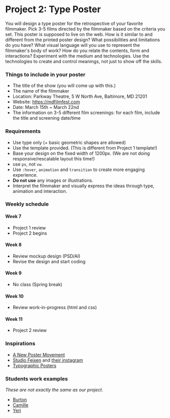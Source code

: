 # Project 2: Type Poster
You will design a type poster for the retrospective of your favorite filmmaker. Pick 3-5 films directed by the filmmaker based on the criteria you set. This poster is supposed to live on the web. How is it similar to and different from the printed poster design? What possibilities and limitations do you have? What visual language will you use to represent the filmmaker's body of work? How do you relate the contents, form and interactions? Experiment with the medium and technologies. Use the technologies to create and control meanings, not just to show off the skills.

### Things to include in your poster
- The title of the show (you will come up with this.)
- The name of the filmmaker
- Location: Parkway Theatre, 5 W North Ave, Baltimore, MD 21201
- Website: https://mdfilmfest.com
- Date: March 15th ~ March 22nd
- The information on 3-5 different film screenings: for each film, include the title and screening date/time

### Requirements
- Use type only (+ basic geometric shapes are allowed)
- Use the template provided. (This is different from Project 1 template!)
- Base your design on the fixed width of 1200px. (We are not doing responsive/rescalable layout this time!)
- use `px`, not `vw`.
- Use `:hover`, `animation` and `transition` to create more engaging experience.
- **Do not use** any images or illustrations.
- Interpret the filmmaker and visually express the ideas through type, animation and interaction.

### Weekly schedule

#### Week 7
- Project 1 review
- Project 2 begins

#### Week 8
- Review mockup design (PSD/AI)
- Revise the design and start coding

#### Week 9
- No class (Spring break)

#### Week 10
- Review work-in-progress (html and css)

#### Week 11
- Project 2 review

### Inspirations
- [A New Poster Movement](https://eyeondesign.aiga.org/a-new-poster-movement/)
- [Studio Feixen](http://www.studiofeixen.ch) and [their instagram](https://www.instagram.com/studiofeixen/)
- [Typographic Posters](https://www.typographicposters.com/posters)


### Students work examples
*These are not exactly the same as our project.*
- [Burton](http://mica-gd2.paperdove.com/2017/poster/wed/Burton-Booz/)
- [Camille](http://mica-gd2.paperdove.com/2017/poster/thu/Camille-GomeraTavarez/)
- [Yeri](http://mica-gd2.paperdove.com/2018/poster/fri/yeri-choi/)
